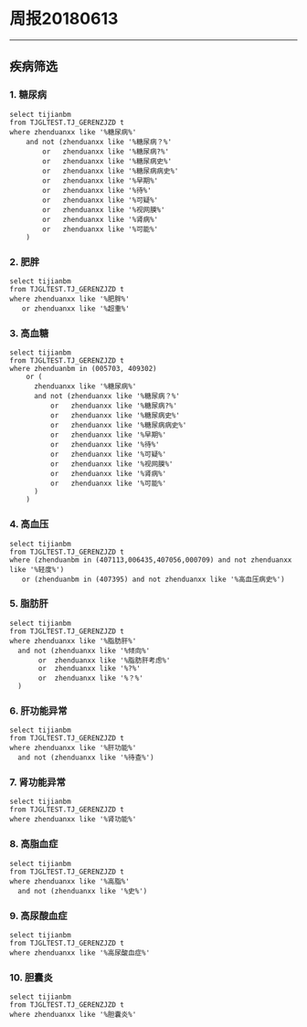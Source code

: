 # 周报20180613

---

## 疾病筛选

### 1. 糖尿病

	select tijianbm
	from TJGLTEST.TJ_GERENZJZD t
	where zhenduanxx like '%糖尿病%'
	    and not (zhenduanxx like '%糖尿病？%'
		    or   zhenduanxx like '%糖尿病?%'
		    or   zhenduanxx like '%糖尿病史%'
		    or   zhenduanxx like '%糖尿病病史%'
		    or   zhenduanxx like '%早期%'
		    or   zhenduanxx like '%待%'
		    or   zhenduanxx like '%可疑%'
		    or   zhenduanxx like '%视网膜%'
		    or   zhenduanxx like '%肾病%'  
		    or   zhenduanxx like '%可能%'
		)

	  
### 2. 肥胖

	select tijianbm
	from TJGLTEST.TJ_GERENZJZD t
	where zhenduanxx like '%肥胖%'
	   or zhenduanxx like '%超重%'
	   
### 3. 高血糖
	
 	select tijianbm
	from TJGLTEST.TJ_GERENZJZD t
	where zhenduanbm in (005703, 409302)
		or (
		  zhenduanxx like '%糖尿病%'
	      and not (zhenduanxx like '%糖尿病？%'
		      or   zhenduanxx like '%糖尿病?%'
			  or   zhenduanxx like '%糖尿病史%'
			  or   zhenduanxx like '%糖尿病病史%'
			  or   zhenduanxx like '%早期%'
			  or   zhenduanxx like '%待%'
			  or   zhenduanxx like '%可疑%'
			  or   zhenduanxx like '%视网膜%'
			  or   zhenduanxx like '%肾病%'  
			  or   zhenduanxx like '%可能%'
		  )
		)

### 4. 高血压

	select tijianbm
	from TJGLTEST.TJ_GERENZJZD t
	where (zhenduanbm in (407113,006435,407056,000709) and not zhenduanxx like '%轻度%')
	   or (zhenduanbm in (407395) and not zhenduanxx like '%高血压病史%')
	
### 5. 脂肪肝

	select tijianbm
	from TJGLTEST.TJ_GERENZJZD t
	where zhenduanxx like '%脂肪肝%'
	  and not (zhenduanxx like '%倾向%'
		   or  zhenduanxx like '%脂肪肝考虑%'
		   or  zhenduanxx like '%?%'
		   or  zhenduanxx like '%？%'   
	  )   
	  
### 6. 肝功能异常

	select tijianbm
	from TJGLTEST.TJ_GERENZJZD t
	where zhenduanxx like '%肝功能%'
	  and not (zhenduanxx like '%待查%')
	  
	  
### 7. 肾功能异常

	select tijianbm
	from TJGLTEST.TJ_GERENZJZD t
	where zhenduanxx like '%肾功能%'
	
### 8. 高脂血症

	select tijianbm
	from TJGLTEST.TJ_GERENZJZD t
	where zhenduanxx like '%高脂%'
	  and not (zhenduanxx like '%史%')

	  
### 9. 高尿酸血症

	select tijianbm
	from TJGLTEST.TJ_GERENZJZD t
	where zhenduanxx like '%高尿酸血症%'
	
### 10. 胆囊炎

	select tijianbm
	from TJGLTEST.TJ_GERENZJZD t
	where zhenduanxx like '%胆囊炎%'